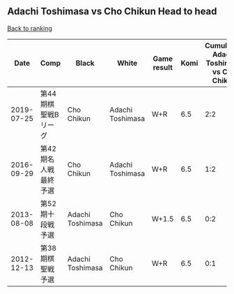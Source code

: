 ## Adachi Toshimasa vs Cho Chikun Head to head

[Back to ranking](../../index.md)




| **Date** | **Comp** | **Black** | **White** | **Game result** | **Komi** | **Cumulative Adachi Toshimasa vs Cho Chikun** | **Adachi Toshimasa streak** | **Cho Chikun streak** | 
| --- | --- | --- | --- | --- | --- | --- | --- | --- |
| 2019-07-25 | 第44期棋聖戦Bリーグ | Cho Chikun | Adachi Toshimasa | W+R | 6.5 | 2:2 | 2 | 0 | 
| 2016-09-29 | 第42期名人戦最終予選 | Cho Chikun | Adachi Toshimasa | W+R | 6.5 | 1:2 | 1 | 0 | 
| 2013-08-08 | 第52期十段戦予選 | Adachi Toshimasa | Cho Chikun | W+1.5 | 6.5 | 0:2 | 0 | 2 | 
| 2012-12-13 | 第38期棋聖戦予選 | Adachi Toshimasa | Cho Chikun | W+R | 6.5 | 0:1 | 0 | 1 |




